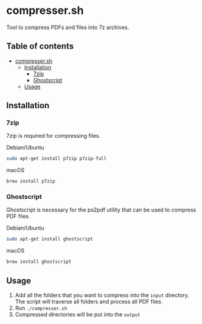 # compresser.sh

Tool to compress PDFs and files into 7z archives.

## Table of contents

- [compresser.sh](#compressersh)
  - [Installation](#installation)
    - [7zip](#7zip)
    - [Ghostscript](#ghostscript)
  - [Usage](#usage)

## Installation

### 7zip

7zip is required for compressing files.

Debian/Ubuntu

```bash
sudo apt-get install p7zip p7zip-full
```

macOS

```bash
brew install p7zip
```

### Ghostscript

Ghostscript is necessary for the ps2pdf utility that can be used to compress
 PDF files.

Debian/Ubuntu

```bash
sudo apt-get install ghostscript
```

macOS

```bash
brew install ghostscript
```

## Usage

1. Add all the folders that you want to compress into the `input` directory.
 The script will traverse all folders and process all PDF files.
2. Run `./compresser.sh`
3. Compressed directories will be put into the `output`
